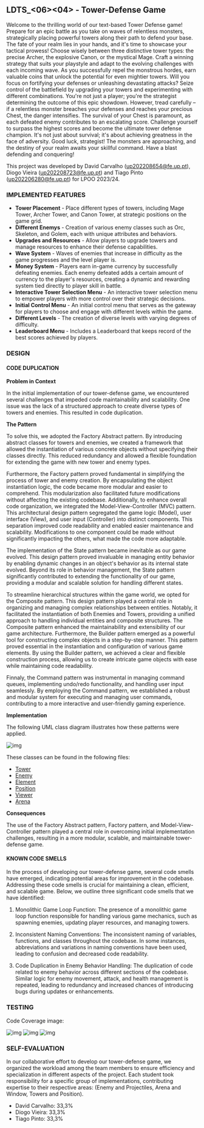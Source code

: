 ## LDTS_<06><04> - Tower-Defense Game

Welcome to the thrilling world of our text-based Tower Defense game! Prepare for an epic battle as you take on waves of relentless monsters, strategically placing powerful towers along their path to defend your base. The fate of your realm lies in your hands, and it's time to showcase your tactical prowess! Choose wisely between three distinctive tower types: the precise Archer, the explosive Canon, or the mystical Mage. Craft a winning strategy that suits your playstyle and adapt to the evolving challenges with each incoming wave. As you successfully repel the monstrous hordes, earn valuable coins that unlock the potential for even mightier towers. Will you focus on fortifying your defenses or unleashing devastating attacks? Seize control of the battlefield by upgrading your towers and experimenting with different combinations. You're not just a player; you're the strategist determining the outcome of this epic showdown. However, tread carefully – if a relentless monster breaches your defenses and reaches your precious Chest, the danger intensifies. The survival of your Chest is paramount, as each defeated enemy contributes to an escalating score. Challenge yourself to surpass the highest scores and become the ultimate tower defense champion. It's not just about survival; it's about achieving greatness in the face of adversity. Good luck, strategist! The monsters are approaching, and the destiny of your realm awaits your skillful command. Have a blast defending and conquering!

This project was developed by David Carvalho (up202208654@fe.up.pt), Diogo Vieira (up202208723@fe.up.pt) and Tiago Pinto (up202206280@fe.up.pt) for LPOO 2023/24.


### IMPLEMENTED FEATURES

- **Tower Placement** - Place different types of towers, including Mage Tower, Archer Tower, and Canon Tower, at strategic positions on the game grid.
- **Different Enemys** - Creation of various enemy classes such as Orc, Skeleton, and Golem, each with unique attributes and behaviors.
- **Upgrades and Resources** - Allow players to upgrade towers and manage resources to enhance their defense capabilities.
- **Wave System** - Waves of enemies that increase in difficulty as the game progresses and the level player is.
- **Money System** - Players earn in-game currency by successfully defeating enemies. Each enemy defeated adds a certain amount of currency to the player's resources, creating a dynamic and rewarding system tied directly to player skill in battle.
- **Interactive Tower Selection Menu** - An interactive tower selection menu to empower players with more control over their strategic decisions.
- **Initial Control Menu** - An initial control menu that serves as the gateway for players to choose and engage with different levels within the game.
- **Different Levels** - The creation of diverse levels with varying degrees of difficulty.
- **Leaderboard Menu** - Includes a Leaderboard that keeps record of the best scores achieved by players.

### DESIGN

#### CODE DUPLICATION

**Problem in Context**

In the initial implementation of our tower-defense game, we encountered several challenges that impeded code maintainability and scalability. One issue was the lack of a structured approach to create diverse types of towers and enemies. This resulted in code duplication.

**The Pattern**

To solve this, we adopted the Factory Abstract pattern. By introducing abstract classes for towers and enemies, we created a framework that allowed the instantiation of various concrete objects without specifying their classes directly. This reduced redundancy and allowed a flexible foundation for extending the game with new tower and enemy types.

Furthermore, the Factory pattern proved fundamental in simplifying the process of tower and enemy creation. By encapsulating the object instantiation logic, the code became more modular and easier to comprehend. This modularization also facilitated future modifications without affecting the existing codebase. Additionally, to enhance overall code organization, we integrated the Model-View-Controller (MVC) pattern. This architectural design pattern segregated the game logic (Model), user interface (View), and user input (Controller) into distinct components. This separation improved code readability and enabled easier maintenance and scalability. Modifications to one component could be made without significantly impacting the others, what made the code more adaptable.

The implementation of the State pattern became inevitable as our game evolved. This design pattern proved invaluable in managing entity behavior by enabling dynamic changes in an object's behavior as its internal state evolved. Beyond its role in behavior management, the State pattern significantly contributed to extending the functionality of our game, providing a modular and scalable solution for handling different states.

To streamline hierarchical structures within the game world, we opted for the Composite pattern. This design pattern played a central role in organizing and managing complex relationships between entities. Notably, it facilitated the instantiation of both Enemies and Towers, providing a unified approach to handling individual entities and composite structures. The Composite pattern enhanced the maintainability and extensibility of our game architecture. Furthermore, the Builder pattern emerged as a powerful tool for constructing complex objects in a step-by-step manner. This pattern proved essential in the instantiation and configuration of various game elements. By using the Builder pattern, we achieved a clear and flexible construction process, allowing us to create intricate game objects with ease while maintaining code readability.

Finnaly, the Command pattern was instrumental in managing command queues, implementing undo/redo functionality, and handling user input seamlessly. By employing the Command pattern, we established a robust and modular system for executing and managing user commands, contributing to a more interactive and user-friendly gaming experience.

**Implementation**

The following UML class diagram illustrates how these patterns were applied.

![img](https://github.com/FEUP-LDTS-2023/project-l06gr04/blob/main/docs/UML.drawio.png)

These classes can be found in the following files:

- [Tower](https://github.com/FEUP-LDTS-2023/project-l06gr04/blob/main/src/main/java/org/example/model/game/elements/towers/Tower.java)
- [Enemy](https://github.com/FEUP-LDTS-2023/project-l06gr04/blob/main/src/main/java/org/example/model/game/elements/enemys/Enemy.java)
- [Element](https://github.com/FEUP-LDTS-2023/project-l06gr04/blob/main/src/main/java/org/example/model/game/elements/Element.java)
- [Position](https://github.com/FEUP-LDTS-2023/project-l06gr04/blob/main/src/main/java/org/example/model/game/Position.java)
- [Viewer](https://github.com/FEUP-LDTS-2023/project-l06gr04/blob/main/src/main/java/org/example/viewer/Viewer.java)
- [Arena](https://github.com/FEUP-LDTS-2023/project-l06gr04/blob/main/src/main/java/org/example/model/game/arena/Arena.java)

**Consequences**

The use of the Factory Abstract pattern, Factory pattern, and Model-View-Controller pattern played a central role in overcoming initial implementation challenges, resulting in a more modular, scalable, and maintainable tower-defense game.


#### KNOWN CODE SMELLS

In the process of developing our tower-defense game, several code smells have emerged, indicating potential areas for improvement in the codebase. Addressing these code smells is crucial for maintaining a clean, efficient, and scalable game. Below, we outline three significant code smells that we have identified:

1. Monolithic Game Loop Function:
   The presence of a monolithic game loop function responsible for handling various game mechanics, such as spawning enemies, updating player resources, and managing towers.

2. Inconsistent Naming Conventions:
   The inconsistent naming of variables, functions, and classes throughout the codebase. In some instances, abbreviations and variations in naming conventions have been used, leading to confusion and decreased code readability.

3. Code Duplication in Enemy Behavior Handling:
   The duplication of code related to enemy behavior across different sections of the codebase. Similar logic for enemy movement, attack, and health management is repeated, leading to redundancy and increased chances of introducing bugs during updates or enhancements.


### TESTING

Code Coverage image:

![img](https://github.com/FEUP-LDTS-2023/project-l06gr04/blob/main/docs/CodeCoverage1.png)
![img](https://github.com/FEUP-LDTS-2023/project-l06gr04/blob/main/docs/CodeCoverage2.png)
![img](https://github.com/FEUP-LDTS-2023/project-l06gr04/blob/main/docs/CodeCoverage3.png)

### SELF-EVALUATION

In our collaborative effort to develop our tower-defense game, we organized the workload among the team members to ensure efficiency and specialization in different aspects of the project. Each student took responsibility for a specific group of implementations, contributing expertise to their respective areas: (Enemy and Projectiles, Arena and Window, Towers and Position).

- David Carvalho: 33,3%
- Diogo Vieira: 33,3%
- Tiago Pinto: 33,3%
